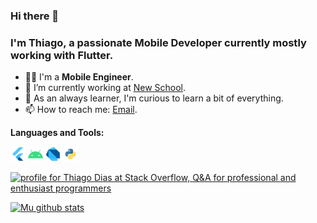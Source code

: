 ### Hi there 👋

### I'm Thiago, a passionate Mobile Developer currently mostly working with Flutter.

- 👨‍💻  I'm a **Mobile Engineer**.
- 🔭  I’m currently working at [New School](https://apps.apple.com/br/app/new-school/id1503840666).
- 📖  As an always learner, I'm curious to learn a bit of everything.
- 📫  How to reach me: [Email](mailto:thiagodias.contact@gmail.com).

**Languages and Tools:**  

<code><img height="24" src="https://raw.githubusercontent.com/github/explore/80688e429a7d4ef2fca1e82350fe8e3517d3494d/topics/flutter/flutter.png"></code>
<code><img height="24" src="https://raw.githubusercontent.com/github/explore/80688e429a7d4ef2fca1e82350fe8e3517d3494d/topics/android/android.png"></code>
<code><img height="24" src="https://raw.githubusercontent.com/github/explore/80688e429a7d4ef2fca1e82350fe8e3517d3494d/topics/dart/dart.png"></code>
<code><img height="24" src="https://raw.githubusercontent.com/github/explore/80688e429a7d4ef2fca1e82350fe8e3517d3494d/topics/python/python.png"></code>

<a href="https://stackoverflow.com/users/6919963/miguel-ruivo"><img src="https://stackoverflow.com/users/flair/23261274.png?theme=dark" width="208" height="58" alt="profile for Thiago Dias at Stack Overflow, Q&amp;A for professional and enthusiast programmers" title="profile for Thiago Dias at Stack Overflow, Q&amp;A for professional and enthusiast programmers"></a>


[![Mu github stats](https://github-readme-stats.vercel.app/api?username=thiago-dsd&count_private=true&theme=buefy&show_icons=true)](https://github.com/thiago-dsd)
